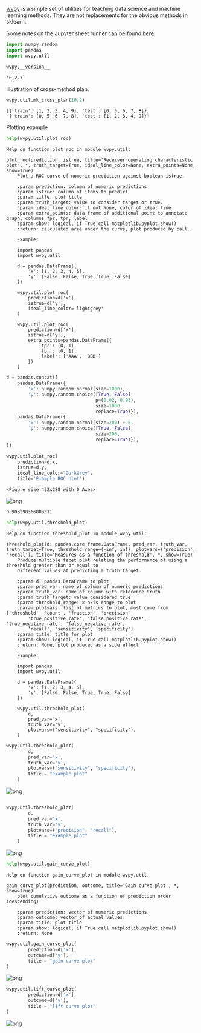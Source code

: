 [wvpy](https://github.com/WinVector/wvpy) is a simple 
set of utilities for teaching data science and machine learning methods.
They are not replacements for the obvious methods in sklearn.

Some notes on the Jupyter sheet runner can be found [here](https://win-vector.com/2022/08/20/an-effective-personal-jupyter-data-science-workflow/)


```python
import numpy.random
import pandas
import wvpy.util

wvpy.__version__
```




    '0.2.7'



Illustration of cross-method plan.


```python
wvpy.util.mk_cross_plan(10,2)
```




    [{'train': [1, 2, 3, 4, 9], 'test': [0, 5, 6, 7, 8]},
     {'train': [0, 5, 6, 7, 8], 'test': [1, 2, 3, 4, 9]}]



Plotting example


```python
help(wvpy.util.plot_roc)
```

    Help on function plot_roc in module wvpy.util:
    
    plot_roc(prediction, istrue, title='Receiver operating characteristic plot', *, truth_target=True, ideal_line_color=None, extra_points=None, show=True)
        Plot a ROC curve of numeric prediction against boolean istrue.
        
        :param prediction: column of numeric predictions
        :param istrue: column of items to predict
        :param title: plot title
        :param truth_target: value to consider target or true.
        :param ideal_line_color: if not None, color of ideal line
        :param extra_points: data frame of additional point to annotate graph, columns fpr, tpr, label
        :param show: logical, if True call matplotlib.pyplot.show()
        :return: calculated area under the curve, plot produced by call.
        
        Example:
        
        import pandas
        import wvpy.util
        
        d = pandas.DataFrame({
            'x': [1, 2, 3, 4, 5],
            'y': [False, False, True, True, False]
        })
        
        wvpy.util.plot_roc(
            prediction=d['x'],
            istrue=d['y'],
            ideal_line_color='lightgrey'
        )
        
        wvpy.util.plot_roc(
            prediction=d['x'],
            istrue=d['y'],
            extra_points=pandas.DataFrame({
                'tpr': [0, 1],
                'fpr': [0, 1],
                'label': ['AAA', 'BBB']
            })
        )
    



```python
d = pandas.concat([
    pandas.DataFrame({
        'x': numpy.random.normal(size=1000),
        'y': numpy.random.choice([True, False], 
                                 p=(0.02, 0.98), 
                                 size=1000, 
                                 replace=True)}),
    pandas.DataFrame({
        'x': numpy.random.normal(size=200) + 5,
        'y': numpy.random.choice([True, False], 
                                 size=200, 
                                 replace=True)}),
])
```


```python
wvpy.util.plot_roc(
    prediction=d.x,
    istrue=d.y,
    ideal_line_color="DarkGrey",
    title='Example ROC plot')
```


    <Figure size 432x288 with 0 Axes>



    
![png](output_7_1.png)
    





    0.903298366883511




```python
help(wvpy.util.threshold_plot)
```

    Help on function threshold_plot in module wvpy.util:
    
    threshold_plot(d: pandas.core.frame.DataFrame, pred_var, truth_var, truth_target=True, threshold_range=(-inf, inf), plotvars=('precision', 'recall'), title='Measures as a function of threshold', *, show=True)
        Produce multiple facet plot relating the performance of using a threshold greater than or equal to
        different values at predicting a truth target.
        
        :param d: pandas.DataFrame to plot
        :param pred_var: name of column of numeric predictions
        :param truth_var: name of column with reference truth
        :param truth_target: value considered true
        :param threshold_range: x-axis range to plot
        :param plotvars: list of metrics to plot, must come from ['threshold', 'count', 'fraction', 'precision',
            'true_positive_rate', 'false_positive_rate', 'true_negative_rate', 'false_negative_rate',
            'recall', 'sensitivity', 'specificity']
        :param title: title for plot
        :param show: logical, if True call matplotlib.pyplot.show()
        :return: None, plot produced as a side effect
        
        Example:
        
        import pandas
        import wvpy.util
        
        d = pandas.DataFrame({
            'x': [1, 2, 3, 4, 5],
            'y': [False, False, True, True, False]
        })
        
        wvpy.util.threshold_plot(
            d,
            pred_var='x',
            truth_var='y',
            plotvars=("sensitivity", "specificity"),
        )
    



```python
wvpy.util.threshold_plot(
        d,
        pred_var='x',
        truth_var='y',
        plotvars=("sensitivity", "specificity"),
        title = "example plot"
    )
```


    
![png](output_9_0.png)
    



```python

wvpy.util.threshold_plot(
        d,
        pred_var='x',
        truth_var='y',
        plotvars=("precision", "recall"),
        title = "example plot"
    )
```


    
![png](output_10_0.png)
    



```python
help(wvpy.util.gain_curve_plot)
```

    Help on function gain_curve_plot in module wvpy.util:
    
    gain_curve_plot(prediction, outcome, title='Gain curve plot', *, show=True)
        plot cumulative outcome as a function of prediction order (descending)
        
        :param prediction: vector of numeric predictions
        :param outcome: vector of actual values
        :param title: plot title
        :param show: logical, if True call matplotlib.pyplot.show()
        :return: None
    



```python
wvpy.util.gain_curve_plot(
        prediction=d['x'],
        outcome=d['y'],
        title = "gain curve plot"
)
```


    
![png](output_12_0.png)
    



```python
wvpy.util.lift_curve_plot(
        prediction=d['x'],
        outcome=d['y'],
        title = "lift curve plot"
)
```


    
![png](output_13_0.png)
    



```python

```
